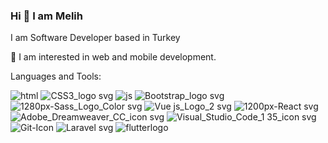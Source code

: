<h3>Hi 👋 I am Melih</h3>

I am Software Developer based in Turkey

🌱 I am interested in web and mobile development.

Languages and Tools:

![html](https://user-images.githubusercontent.com/77125826/147469625-bfe96c19-bbef-46f8-8e1a-05a80fde7ab6.png)
![CSS3_logo svg](https://user-images.githubusercontent.com/77125826/147469629-18e8baaf-dece-4384-818d-f4f1a31003ed.png)
![js](https://user-images.githubusercontent.com/77125826/147469661-330819ae-8a73-4cba-91ee-c1f4122118a9.png)
![Bootstrap_logo svg](https://user-images.githubusercontent.com/77125826/147470408-d08bf47f-68ca-4432-8b3e-5b9af50f84fc.png)
![1280px-Sass_Logo_Color svg](https://user-images.githubusercontent.com/77125826/147470476-1a092865-4de8-4a32-90f2-cb424cfa726e.png)
![Vue js_Logo_2 svg](https://user-images.githubusercontent.com/77125826/147469698-7ab88526-d4a6-41b9-9904-15395f28a838.png)
![1200px-React svg](https://user-images.githubusercontent.com/77125826/147470445-f8939d87-1ed0-4b0f-af93-fb1514bbca0b.png)
![Adobe_Dreamweaver_CC_icon svg](https://user-images.githubusercontent.com/77125826/147470574-f48f4af4-dd92-4788-a2f4-f9196c068a9e.png)
![Visual_Studio_Code_1 35_icon svg](https://user-images.githubusercontent.com/77125826/147470580-15973c9e-134b-4e5f-9f26-4aadf1bd4be3.png)
![Git-Icon](https://user-images.githubusercontent.com/77125826/147470615-50737aae-bec6-4f2b-b39f-25d0c3cf8a6a.png)
![Laravel svg](https://user-images.githubusercontent.com/77125826/147469706-c1238fe3-a669-40ff-abb4-b400109e27e3.png)
![flutterlogo](https://user-images.githubusercontent.com/77125826/147469712-6f2bb00a-e247-4c87-8465-e3fc4a0ad83c.png)
